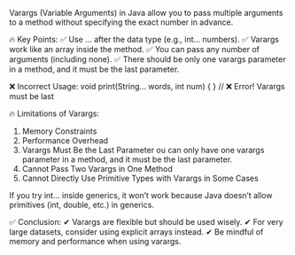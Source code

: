 Varargs (Variable Arguments) in Java allow you to pass multiple arguments to a method without specifying the exact number in advance.

🔥 Key Points:
✅ Use ... after the data type (e.g., int... numbers).
✅ Varargs work like an array inside the method.
✅ You can pass any number of arguments (including none).
✅ There should be only one varargs parameter in a method, and it must be the last parameter.

❌ Incorrect Usage:
void print(String... words, int num) { } // ❌ Error! Varargs must be last

🔥 Limitations of Varargs:
1. Memory Constraints
2. Performance Overhead
3. Varargs Must Be the Last Parameter
ou can only have one varargs parameter in a method, and it must be the last parameter.
4. Cannot Pass Two Varargs in One Method
5. Cannot Directly Use Primitive Types with Varargs in Some Cases

If you try int... inside generics, it won’t work because Java doesn’t allow primitives (int, double, etc.) in generics.


✅ Conclusion:
✔ Varargs are flexible but should be used wisely.
✔ For very large datasets, consider using explicit arrays instead.
✔ Be mindful of memory and performance when using varargs.
